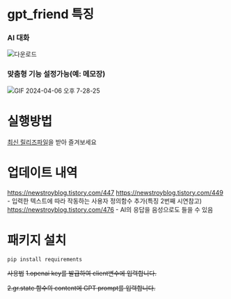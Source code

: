 # gpt_friend 특징
### AI 대화
![다운로드](https://github.com/Blue-B/gpt_friend/assets/55532956/d5025a96-6c1e-4f05-873d-1398dd7607b9)
### 맞춤형 기능 설정가능(예: 메모장)
![GIF 2024-04-06 오후 7-28-25](https://github.com/Blue-B/gpt_friend/assets/55532956/95f123b3-f2b2-4e47-b158-e9353b49cb5d)


# 실행방법
[최신 릴리즈파일](https://github.com/Blue-B/gpt_friend/releases)을 받아 즐겨보세요




# 업데이트 내역
https://newstroyblog.tistory.com/447 
https://newstroyblog.tistory.com/449  - 입력한 텍스트에 따라 작동하는 사용자 정의함수 추가(특징 2번째 시연참고)
https://newstroyblog.tistory.com/476 - AI의 응답을 음성으로도 들을 수 있음




# 패키지 설치
```pip install requirements```

~~사용법~~
~~1.openai key를 발급하여 client변수에 입력합니다.~~

~~2.gr.state 함수의 content에 GPT prompt를 입력합니다.~~



